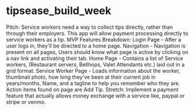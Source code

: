# tipsease_build_week
Pitch: Service workers need a way to collect tips directly, rather than through their employers. This app will allow payment processing directly to service workers as a tip.  MVP Features Breakdown: Login Page - After a user logs in, they'll be directed to a home page. Navigation - Navigation is present on all pages, Users should know what page is active by clicking on a nav link and activating their tab. Home Page - Contains a list of Service workers, (Restaurant servers, Bellhops, Valet Attendants etc.) laid out in a grid format. Service Worker Page - Loads information about the worker, thumbnail photo, how long they've been at their current job in years/months, Name, and a tagline to help you remember who they are. Action items found on page are Add Tip.  Stretch: Implement a payment feature that actually allows money exchange with a service like, paypal or stripe or venmo.
